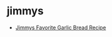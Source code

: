 # jimmys

 * [Jimmys Favorite Garlic Bread Recipe](index/j/jimmys-favorite-garlic-bread-recipe.json)
